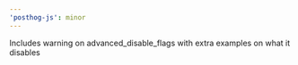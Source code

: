 ```yaml
---
'posthog-js': minor
---
```


Includes warning on advanced_disable_flags with extra examples on what it disables
